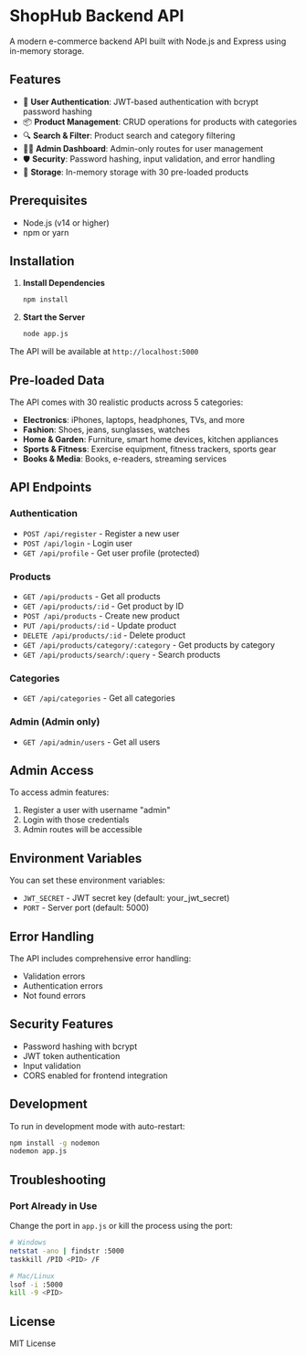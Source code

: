# ShopHub Backend API

A modern e-commerce backend API built with Node.js and Express using in-memory storage.

## Features

- 🔐 **User Authentication**: JWT-based authentication with bcrypt password hashing
- 📦 **Product Management**: CRUD operations for products with categories
- 🔍 **Search & Filter**: Product search and category filtering
- 👨‍💼 **Admin Dashboard**: Admin-only routes for user management
- 🛡️ **Security**: Password hashing, input validation, and error handling
- 💾 **Storage**: In-memory storage with 30 pre-loaded products

## Prerequisites

- Node.js (v14 or higher)
- npm or yarn

## Installation

1. **Install Dependencies**
   ```bash
   npm install
   ```

2. **Start the Server**
   ```bash
   node app.js
   ```

The API will be available at `http://localhost:5000`

## Pre-loaded Data

The API comes with 30 realistic products across 5 categories:
- **Electronics**: iPhones, laptops, headphones, TVs, and more
- **Fashion**: Shoes, jeans, sunglasses, watches
- **Home & Garden**: Furniture, smart home devices, kitchen appliances
- **Sports & Fitness**: Exercise equipment, fitness trackers, sports gear
- **Books & Media**: Books, e-readers, streaming services

## API Endpoints

### Authentication
- `POST /api/register` - Register a new user
- `POST /api/login` - Login user
- `GET /api/profile` - Get user profile (protected)

### Products
- `GET /api/products` - Get all products
- `GET /api/products/:id` - Get product by ID
- `POST /api/products` - Create new product
- `PUT /api/products/:id` - Update product
- `DELETE /api/products/:id` - Delete product
- `GET /api/products/category/:category` - Get products by category
- `GET /api/products/search/:query` - Search products

### Categories
- `GET /api/categories` - Get all categories

### Admin (Admin only)
- `GET /api/admin/users` - Get all users

## Admin Access

To access admin features:
1. Register a user with username "admin"
2. Login with those credentials
3. Admin routes will be accessible

## Environment Variables

You can set these environment variables:
- `JWT_SECRET` - JWT secret key (default: your_jwt_secret)
- `PORT` - Server port (default: 5000)

## Error Handling

The API includes comprehensive error handling:
- Validation errors
- Authentication errors
- Not found errors

## Security Features

- Password hashing with bcrypt
- JWT token authentication
- Input validation
- CORS enabled for frontend integration

## Development

To run in development mode with auto-restart:
```bash
npm install -g nodemon
nodemon app.js
```

## Troubleshooting

### Port Already in Use
Change the port in `app.js` or kill the process using the port:
```bash
# Windows
netstat -ano | findstr :5000
taskkill /PID <PID> /F

# Mac/Linux
lsof -i :5000
kill -9 <PID>
```

## License

MIT License 